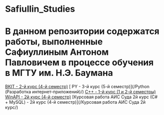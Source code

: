 # Safiullin_Studies
# В данном репозитории содержатся работы, выполненные Сафиуллиным Антоном Павловичем в процессе обучения в МГТУ им. Н.Э. Баумана
[ BKIT - 2-й курс (4-й семестр)](/BKIT/)
[ PY - 3-й курс (5-й семестр)](/Python (Разработка интернет-приложений)/)
[C++ - 1-й курс (1 и 2-й семестры)](/C++/)
[ WinAPI - 2й курс (4-й семестр)](/WinAPI/)
[Курсовая работа АИС Суда 2й курс (С# + MySQL) - 2й курс (4-й семестр)](/Курсовая работа АИС Суда 2й курс/)
